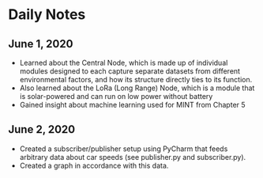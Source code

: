 # Daily Notes 
## June 1, 2020
- Learned about the Central Node, which is made up of individual modules designed to each capture separate datasets from different environmental factors, and how its structure directly ties to its function.
- Also learned about the LoRa (Long Range) Node, which is a module that is solar-powered and can run on low power without battery
- Gained insight about machine learning used for MINT from Chapter 5
## June 2, 2020
- Created a subscriber/publisher setup using PyCharm that feeds arbitrary data about car speeds (see publisher.py and subscriber.py).
- Created a graph in accordance with this data.

